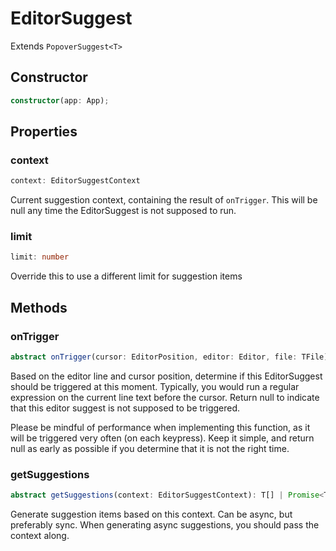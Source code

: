 # EditorSuggest

Extends `PopoverSuggest<T>`

## Constructor

```ts
constructor(app: App);
```

## Properties

### context

```ts
context: EditorSuggestContext
```

Current suggestion context, containing the result of `onTrigger`.
This will be null any time the EditorSuggest is not supposed to run.

### limit

```ts
limit: number
```

Override this to use a different limit for suggestion items

## Methods

### onTrigger

```ts
abstract onTrigger(cursor: EditorPosition, editor: Editor, file: TFile): EditorSuggestTriggerInfo | null;
```

Based on the editor line and cursor position, determine if this EditorSuggest should be triggered at this moment.
Typically, you would run a regular expression on the current line text before the cursor.
Return null to indicate that this editor suggest is not supposed to be triggered.

Please be mindful of performance when implementing this function, as it will be triggered very often (on each keypress).
Keep it simple, and return null as early as possible if you determine that it is not the right time.

### getSuggestions

```ts
abstract getSuggestions(context: EditorSuggestContext): T[] | Promise<T[]>;
```

Generate suggestion items based on this context. Can be async, but preferably sync.
When generating async suggestions, you should pass the context along.
